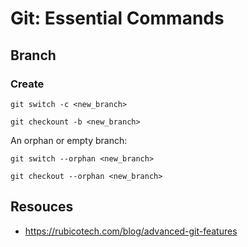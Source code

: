 # Git: Essential Commands

## Branch

### Create

```shell
git switch -c <new_branch>
```

```shell
git checkount -b <new_branch>
```

An orphan or empty branch:

```shell
git switch --orphan <new_branch>
```

```shell
git checkout --orphan <new_branch>
```

## Resouces

* https://rubicotech.com/blog/advanced-git-features

